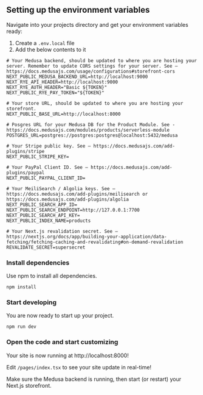 

## Setting up the environment variables

Navigate into your projects directory and get your environment variables ready:
1. Create a `.env.local` file
2. Add the below contents to it

```
# Your Medusa backend, should be updated to where you are hosting your server. Remember to update CORS settings for your server. See – https://docs.medusajs.com/usage/configurations#storefront-cors
NEXT_PUBLIC_MEDUSA_BACKEND_URL=http://localhost:9000
NEXT_RYE_API_HEADER=http://localhost:9000
NEXT_RYE_AUTH_HEADER="Basic ${TOKEN}"
NEXT_PUBLIC_RYE_PAY_TOKEN="${TOKEN}"

# Your store URL, should be updated to where you are hosting your storefront.
NEXT_PUBLIC_BASE_URL=http://localhost:8000

# Posgres URL for your Medusa DB for the Product Module. See - https://docs.medusajs.com/modules/products/serverless-module
POSTGRES_URL=postgres://postgres:postgres@localhost:5432/medusa

# Your Stripe public key. See – https://docs.medusajs.com/add-plugins/stripe
NEXT_PUBLIC_STRIPE_KEY=

# Your PayPal Client ID. See – https://docs.medusajs.com/add-plugins/paypal
NEXT_PUBLIC_PAYPAL_CLIENT_ID=

# Your MeiliSearch / Algolia keys. See – https://docs.medusajs.com/add-plugins/meilisearch or https://docs.medusajs.com/add-plugins/algolia
NEXT_PUBLIC_SEARCH_APP_ID=
NEXT_PUBLIC_SEARCH_ENDPOINT=http://127.0.0.1:7700
NEXT_PUBLIC_SEARCH_API_KEY=
NEXT_PUBLIC_INDEX_NAME=products

# Your Next.js revalidation secret. See – https://nextjs.org/docs/app/building-your-application/data-fetching/fetching-caching-and-revalidating#on-demand-revalidation
REVALIDATE_SECRET=supersecret
```

### Install dependencies

Use npm to install all dependencies.

```shell
npm install
```

### Start developing

You are now ready to start up your project.

```shell
npm run dev
```

### Open the code and start customizing

Your site is now running at http://localhost:8000!

Edit `/pages/index.tsx` to see your site update in real-time!

Make sure the Medusa backend is running, then start (or restart) your Next.js storefront.


